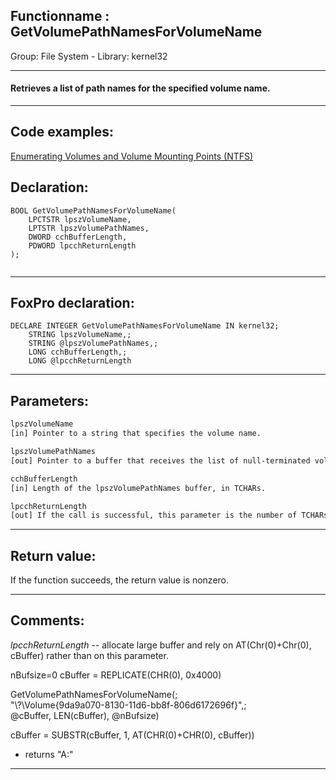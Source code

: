 <link rel="stylesheet" type="text/css" href="../../css/win32api.css">  
<link rel="stylesheet" href="https://cdnjs.cloudflare.com/ajax/libs/font-awesome/4.7.0/css/font-awesome.min.css">

## Functionname : GetVolumePathNamesForVolumeName
Group: File System - Library: kernel32    
***  


#### Retrieves a list of path names for the specified volume name.

***  


## Code examples:
[Enumerating Volumes and Volume Mounting Points (NTFS)](../../samples/sample_087.md)  

## Declaration:
```foxpro  
BOOL GetVolumePathNamesForVolumeName(
	LPCTSTR lpszVolumeName,
	LPTSTR lpszVolumePathNames,
	DWORD cchBufferLength,
	PDWORD lpcchReturnLength
);
  
```  
***  


## FoxPro declaration:
```foxpro  
DECLARE INTEGER GetVolumePathNamesForVolumeName IN kernel32;
	STRING lpszVolumeName,;
	STRING @lpszVolumePathNames,;
	LONG cchBufferLength,;
	LONG @lpcchReturnLength  
```  
***  


## Parameters:
```txt  
lpszVolumeName
[in] Pointer to a string that specifies the volume name.

lpszVolumePathNames
[out] Pointer to a buffer that receives the list of null-terminated volume path names.

cchBufferLength
[in] Length of the lpszVolumePathNames buffer, in TCHARs.

lpcchReturnLength
[out] If the call is successful, this parameter is the number of TCHARs copied to the lpszVolumePathNames buffer.  
```  
***  


## Return value:
If the function succeeds, the return value is nonzero.  
***  


## Comments:
<Em>lpcchReturnLength</Em> -- allocate large buffer and rely on AT(Chr(0)+Chr(0), cBuffer) rather than on this parameter.  
  
<div class=precode>nBufsize=0  
cBuffer = REPLICATE(CHR(0), 0x4000)  
  
GetVolumePathNamesForVolumeName(;  
	"\\?\Volume{9da9a070-8130-11d6-bb8f-806d6172696f}\",;  
	@cBuffer, LEN(cBuffer), @nBufsize)  
  
cBuffer = SUBSTR(cBuffer, 1, AT(CHR(0)+CHR(0), cBuffer))  
* returns "A:\"  
</div>  
  
***  

